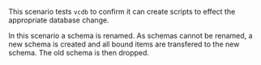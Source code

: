 This scenario tests `vcdb` to confirm it can create scripts to effect the appropriate database change.

In this scenario a schema is renamed. 
As schemas cannot be renamed, a new schema is created and all bound items are transfered to the new schema. The old schema is then dropped.